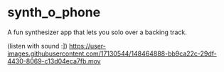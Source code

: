 # synth_o_phone

A fun synthesizer app that lets you solo over a backing track.

(listen with sound :])
https://user-images.githubusercontent.com/17130544/148464888-bb9ca22c-29df-4430-8069-c13d04eca7fb.mov
